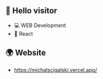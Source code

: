 ## 👋 Hello visitor
- 💻 WEB Development
- 🌌 React

## 🌍 Website
- https://michalscigalski.vercel.app/
 
